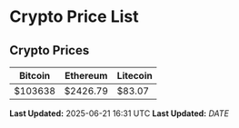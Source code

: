# Crypto Price List

## Crypto Prices
| Bitcoin | Ethereum | Litecoin |
| ------- | -------- | -------- |
| $103638 | $2426.79 | $83.07 |
**Last Updated:** 2025-06-21 16:31 UTC
**Last Updated:** $DATE$
